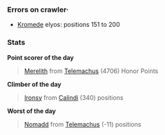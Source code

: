 ### Errors on crawler·
- [Kromede](/#/ranking/Kromede) elyos: positions 151 to 200


### Stats

**Point scorer of the day**
>[Merelith](/#/character/Telemachus/452379) from [Telemachus](/#/ranking/Telemachus)  (4706) Honor Points


**Climber of the day**
>[Ironsy](/#/character/Calindi/126685) from [Calindi](/#/ranking/Calindi)  (340) positions


**Worst of the day**
>[Nomadd](/#/character/Telemachus/1010458) from [Telemachus](/#/ranking/Telemachus)  (-11) positions


